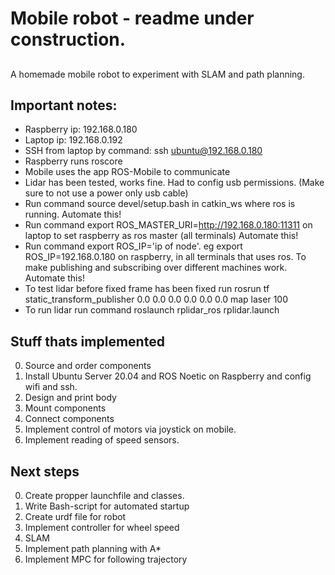 # Mobile robot - readme under construction.

##
A homemade mobile robot to experiment with SLAM and path planning.

## Important notes:

- Raspberry ip: 192.168.0.180
- Laptop ip: 192.168.0.192
- SSH from laptop by command: ssh ubuntu@192.168.0.180
- Raspberry runs roscore
- Mobile uses the app ROS-Mobile to communicate
- Lidar has been tested, works fine. Had to config usb permissions. (Make sure to not use a power only usb cable)
- Run command source devel/setup.bash in catkin_ws where ros is running. Automate this!
- Run command export ROS_MASTER_URI=http://192.168.0.180:11311 on laptop to set raspberry as ros master (all terminals) Automate this!
- Run command export ROS_IP='ip of node'. eg export ROS_IP=192.168.0.180 on raspberry, in all terminals that uses ros. To make publishing and subscribing over different machines work. Automate this!
- To test lidar before fixed frame has been fixed run rosrun tf static_transform_publisher 0.0 0.0 0.0 0.0 0.0 0.0 map laser 100
- To run lidar run command roslaunch rplidar_ros rplidar.launch

## Stuff thats implemented
0. Source and order components
1. Install Ubuntu Server 20.04 and ROS Noetic on Raspberry and config wifi and ssh.
2. Design and print body
3. Mount components
4. Connect components
5. Implement control of motors via joystick on mobile.
6. Implement reading of speed sensors.

## Next steps
0. Create propper launchfile and classes.
1. Write Bash-script for automated startup
2. Create urdf file for robot
3. Implement controller for wheel speed
4. SLAM
5. Implement path planning with A*
6. Implement MPC for following trajectory

